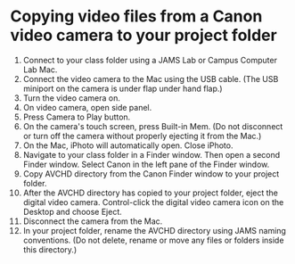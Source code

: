 # Copying video files from a Canon video camera to your project folder

1. Connect to your class folder using a JAMS Lab or Campus Computer Lab Mac.
2. Connect the video camera to the Mac using the USB cable. (The USB miniport on the camera is under flap under hand flap.)
3. Turn the video camera on.
4. On video camera, open side panel.
5. Press Camera to Play button.
6. On the camera's touch screen, press Built-in Mem. (Do not disconnect or turn off the camera without properly ejecting it from the Mac.)
7. On the Mac, iPhoto will automatically open. Close iPhoto.
8. Navigate to your class folder in a Finder window. Then open a second Finder window. Select Canon in the left pane of the Finder window.
9. Copy AVCHD directory from the Canon Finder window to your project folder.
10. After the AVCHD directory has copied to your project folder, eject the digital video camera. Control-click the digital video camera icon on the Desktop and choose Eject.
11. Disconnect the camera from the Mac.
12. In your project folder, rename the AVCHD directory using JAMS naming conventions. (Do not delete, rename or move any files or folders inside this directory.)